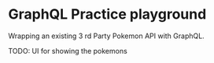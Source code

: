 # GraphQL Practice playground
Wrapping an existing 3 rd Party Pokemon API with GraphQL.

TODO: UI for showing the pokemons

